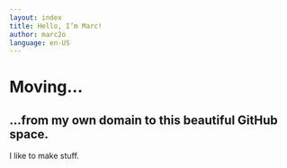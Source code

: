 ```yaml
---
layout: index
title: Hello, I’m Marc!
author: marc2o
language: en-US
---
```


# Moving…

## …from my own domain to this beautiful GitHub space.

I like to make stuff.